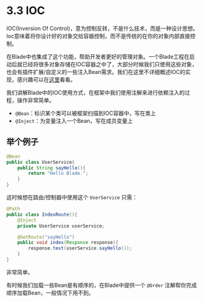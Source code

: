 # 3.3 IOC

IOC(Inversion Of Control)，意为控制反转，不是什么技术，而是一种设计思想。Ioc意味着将你设计好的对象交给容器控制，而不是传统的在你的对象内部直接控制。

在Blade中也集成了这个功能，帮助开发者更好的管理对象。一个Blade工程在启动后就已经将很多对象存储在IOC容器之中了，大部分时候我们只使用这些对象，也会有插件扩展/自定义的一些注入Bean需求。我们在这里不详细概述IOC的实现，感兴趣可以在[这里](https://github.com/biezhi/java-bible/blob/master/ioc/index.md)看看。

我们讲解Blade中的IOC使用方式，在框架中我们使用注解来进行依赖注入的过程，操作非常简单。

- `@Bean`：标识某个类可以被框架扫描到IOC容器中，写在类上
- `@Inject`：为变量注入一个Bean，写在成员变量上

## 举个例子

```java
@Bean
public class UserService{
	public String sayHello(){
		return "Hello Blade.";
	}
}
```

这时候想在路由/控制器中使用这个 `UserService` 只需：

```java
@Path
public class IndexRoute(){
	@Inject
	private UserService userService;

	@GetRoute("sayHello")
	public void index(Response response){
		response.text(userService.sayHello());
	}
}
```

非常简单。

有时候我们加载一些Bean是有顺序的，在Blade中提供一个 `@Order` 注解帮你完成顺序加载Bean，一般情况下用不到。

